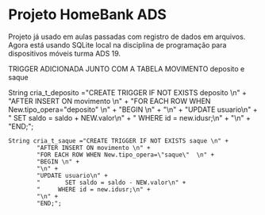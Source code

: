 Projeto HomeBank ADS
====================================================================================================
Projeto já usado em aulas passadas com registro de dados em arquivos. Agora está usando SQLite local
na disciplina de programação para dispositivos móveis turma ADS 19.


TRIGGER ADICIONADA JUNTO COM A TABELA MOVIMENTO deposito e saque

 String cria_t_deposito ="CREATE TRIGGER IF NOT EXISTS deposito \n" +
            "AFTER INSERT ON movimento \n" +
            "FOR EACH ROW WHEN New.tipo_opera=\"deposito\"  \n" +
            "BEGIN \n" +
            "\n" +
            "UPDATE usuario\n" +
            "       SET saldo = saldo + NEW.valor\n" +
            "     WHERE id = new.idusr;\n" +
            "\n" +
            "END;";

    String cria_t_saque ="CREATE TRIGGER IF NOT EXISTS saque \n" +
            "AFTER INSERT ON movimento \n" +
            "FOR EACH ROW WHEN New.tipo_opera=\"saque\"  \n" +
            "BEGIN \n" +
            "\n" +
            "UPDATE usuario\n" +
            "       SET saldo = saldo - NEW.valor\n" +
            "     WHERE id = new.idusr;\n" +
            "\n" +
            "END;";
